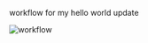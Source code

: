 
workflow for my hello world update

![workflow](https://github.com/<UserName>/<RepositoryName>/actions/workflows/main.yml/badge.svg)